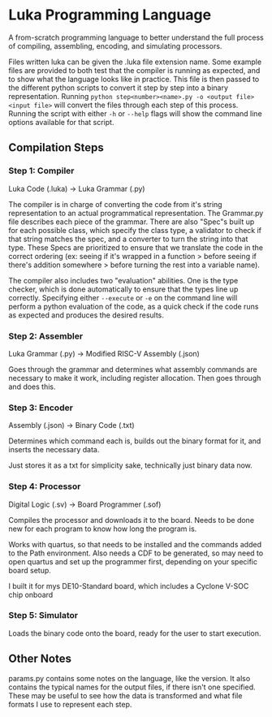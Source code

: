 # Luka Programming Language
A from-scratch programming language to better understand the full process of compiling, assembling, encoding, and simulating processors.

Files written luka can be given the .luka file extension name.
Some example files are provided to both test that the compiler is running as expected, and to show what the language looks like in practice.
This file is then passed to the different python scripts to convert it step by step into a binary representation.
Running `python step<number><name>.py -o <output file> <input file>` will convert the files through each step of this process.
Running the script with either `-h` or `--help` flags will show the command line options available for that script.

## Compilation Steps

### Step 1: Compiler

Luka Code (.luka) -> Luka Grammar (.py)

The compiler is in charge of converting the code from it's string representation to an actual programmatical representation.
The Grammar.py file describes each piece of the grammar.
There are also "Spec"s built up for each possible class, which specify the class type, a validator to check if that string matches the spec, and a converter to turn the string into that type.
These Specs are prioritized to ensure that we translate the code in the correct ordering
(ex: seeing if it's wrapped in a function > before seeing if there's addition somewhere > before turning the rest into a variable name).

The compiler also includes two "evaluation" abilities.
One is the type checker, which is done automatically to ensure that the types line up correctly.
Specifying either `--execute` or `-e` on the command line will perform a python evaluation of the code, as a quick check if the code runs as expected and produces the desired results.


### Step 2: Assembler

Luka Grammar (.py) -> Modified RISC-V Assembly (.json)

Goes through the grammar and determines what assembly commands are necessary to make it work, including register allocation. Then goes through and does this.


### Step 3: Encoder

Assembly (.json) -> Binary Code (.txt)

Determines which command each is, builds out the binary format for it, and inserts the necessary data.

Just stores it as a txt for simplicity sake, technically just binary data now.


### Step 4: Processor

Digital Logic (.sv) -> Board Programmer (.sof)

Compiles the processor and downloads it to the board. Needs to be done new for each program to know how long the program is.

Works with quartus, so that needs to be installed and the commands added to the Path environment.
Also needs a CDF to be generated, so may need to open quartus and set up the programmer first, depending on your specific board setup.

I built it for mys DE10-Standard board, which includes a Cyclone V-SOC chip onboard


### Step 5: Simulator

Loads the binary code onto the board, ready for the user to start execution.


## Other Notes

params.py contains some notes on the language, like the version.
It also contains the typical names for the output files, if there isn't one specified.
These may be useful to see how the data is transformed and what file formats I use to represent each step.